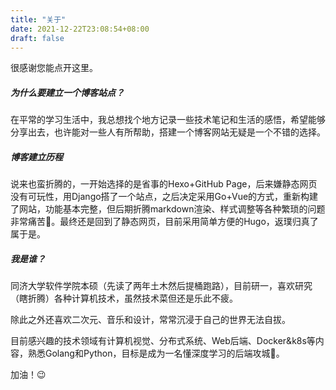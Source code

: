 ```yaml
---
title: "关于"
date: 2021-12-22T23:08:54+08:00
draft: false
---
```


很感谢您能点开这里。

##### 为什么要建立一个博客站点？

在平常的学习生活中，我总想找个地方记录一些技术笔记和生活的感悟，希望能够分享出去，也许能对一些人有所帮助，搭建一个博客网站无疑是一个不错的选择。

##### 博客建立历程

说来也蛮折腾的，一开始选择的是省事的Hexo+GitHub Page，后来嫌静态网页没有可玩性，用Django搭了一个站点，之后决定采用Go+Vue的方式，重新构建了网站，功能基本完整，但后期折腾markdown渲染、样式调整等各种繁琐的问题非常痛苦:face_with_thermometer:。最终还是回到了静态网页，目前采用简单方便的Hugo，返璞归真了属于是。

##### 我是谁？

同济大学软件学院本硕（先读了两年土木然后提桶跑路），目前研一，喜欢研究（瞎折腾）各种计算机技术，虽然技术菜但还是乐此不疲。

除此之外还喜欢二次元、音乐和设计，常常沉浸于自己的世界无法自拔。

目前感兴趣的技术领域有计算机视觉、分布式系统、Web后端、Docker&k8s等内容，熟悉Golang和Python，目标是成为一名懂深度学习的后端攻城:lion:。

加油！:wink:
